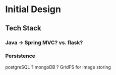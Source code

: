 # Initial Design

## Tech Stack
### Java -> Spring MVC? vs. flask?
### Persistence
postgreSQL ?
mongoDB ?
  GridFS for image storing

